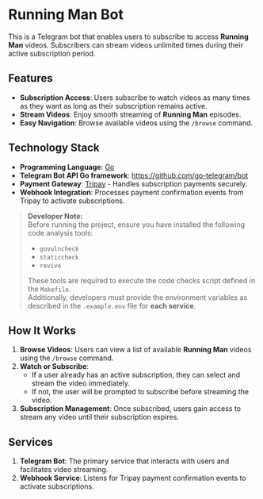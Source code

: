 # Running Man Bot

This is a Telegram bot that enables users to subscribe to access **Running Man** videos. Subscribers can stream videos unlimited times during their active subscription period.

## Features

- **Subscription Access**: Users subscribe to watch videos as many times as they want as long as their subscription remains active.
- **Stream Videos**: Enjoy smooth streaming of **Running Man** episodes.
- **Easy Navigation**: Browse available videos using the `/browse` command.

## Technology Stack

- **Programming Language**: [Go](https://golang.org/)
- **Telegram Bot API Go framework**: https://github.com/go-telegram/bot
- **Payment Gateway**: [Tripay](https://tripay.co.id) - Handles subscription payments securely.
- **Webhook Integration**: Processes payment confirmation events from Tripay to activate subscriptions.

> **Developer Note:**  
> Before running the project, ensure you have installed the following code analysis tools:
>
> - `govulncheck`
> - `staticcheck`
> - `revive`
>
> These tools are required to execute the code checks script defined in the `Makefile`.  
> Additionally, developers must provide the environment variables as described in the `.example.env` file for **each service**.

## How It Works

1. **Browse Videos**: Users can view a list of available **Running Man** videos using the `/browse` command.
2. **Watch or Subscribe**:
   - If a user already has an active subscription, they can select and stream the video immediately.
   - If not, the user will be prompted to subscribe before streaming the video.
3. **Subscription Management**: Once subscribed, users gain access to stream any video until their subscription expires.

## Services

1. **Telegram Bot**: The primary service that interacts with users and facilitates video streaming.
2. **Webhook Service**: Listens for Tripay payment confirmation events to activate subscriptions.
